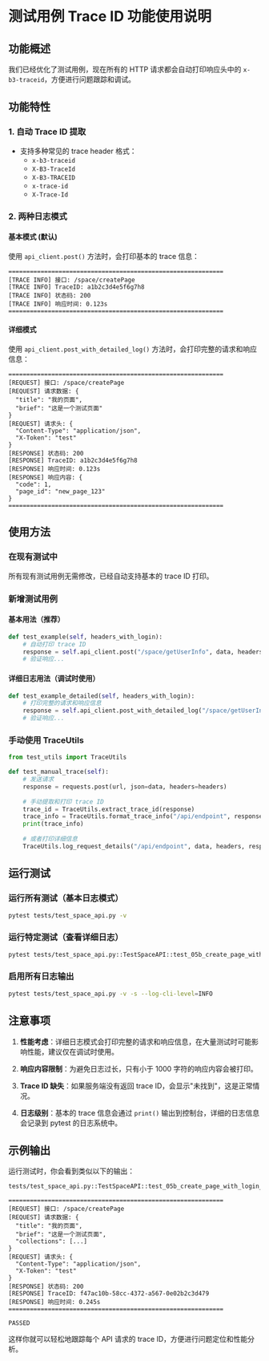 # 测试用例 Trace ID 功能使用说明

## 功能概述

我们已经优化了测试用例，现在所有的 HTTP 请求都会自动打印响应头中的 `x-b3-traceid`，方便进行问题跟踪和调试。

## 功能特性

### 1. 自动 Trace ID 提取
- 支持多种常见的 trace header 格式：
  - `x-b3-traceid`
  - `X-B3-TraceId`  
  - `X-B3-TRACEID`
  - `x-trace-id`
  - `X-Trace-Id`

### 2. 两种日志模式

#### 基本模式 (默认)
使用 `api_client.post()` 方法时，会打印基本的 trace 信息：

```
============================================================
[TRACE INFO] 接口: /space/createPage
[TRACE INFO] TraceID: a1b2c3d4e5f6g7h8
[TRACE INFO] 状态码: 200
[TRACE INFO] 响应时间: 0.123s
============================================================
```

#### 详细模式
使用 `api_client.post_with_detailed_log()` 方法时，会打印完整的请求和响应信息：

```
============================================================
[REQUEST] 接口: /space/createPage
[REQUEST] 请求数据: {
  "title": "我的页面",
  "brief": "这是一个测试页面"
}
[REQUEST] 请求头: {
  "Content-Type": "application/json",
  "X-Token": "test"
}
[RESPONSE] 状态码: 200
[RESPONSE] TraceID: a1b2c3d4e5f6g7h8
[RESPONSE] 响应时间: 0.123s
[RESPONSE] 响应内容: {
  "code": 1,
  "page_id": "new_page_123"
}
============================================================
```

## 使用方法

### 在现有测试中
所有现有测试用例无需修改，已经自动支持基本的 trace ID 打印。

### 新增测试用例

#### 基本用法（推荐）
```python
def test_example(self, headers_with_login):
    # 自动打印 trace ID
    response = self.api_client.post("/space/getUserInfo", data, headers_with_login)
    # 验证响应...
```

#### 详细日志用法（调试时使用）
```python
def test_example_detailed(self, headers_with_login):
    # 打印完整的请求和响应信息
    response = self.api_client.post_with_detailed_log("/space/getUserInfo", data, headers_with_login)
    # 验证响应...
```

### 手动使用 TraceUtils
```python
from test_utils import TraceUtils

def test_manual_trace(self):
    # 发送请求
    response = requests.post(url, json=data, headers=headers)
    
    # 手动提取和打印 trace ID
    trace_id = TraceUtils.extract_trace_id(response)
    trace_info = TraceUtils.format_trace_info("/api/endpoint", response)
    print(trace_info)
    
    # 或者打印详细信息
    TraceUtils.log_request_details("/api/endpoint", data, headers, response)
```

## 运行测试

### 运行所有测试（基本日志模式）
```bash
pytest tests/test_space_api.py -v
```

### 运行特定测试（查看详细日志）
```bash
pytest tests/test_space_api.py::TestSpaceAPI::test_05b_create_page_with_login_success -v -s
```

### 启用所有日志输出
```bash
pytest tests/test_space_api.py -v -s --log-cli-level=INFO
```

## 注意事项

1. **性能考虑**：详细日志模式会打印完整的请求和响应信息，在大量测试时可能影响性能，建议仅在调试时使用。

2. **响应内容限制**：为避免日志过长，只有小于 1000 字符的响应内容会被打印。

3. **Trace ID 缺失**：如果服务端没有返回 trace ID，会显示"未找到"，这是正常情况。

4. **日志级别**：基本的 trace 信息会通过 `print()` 输出到控制台，详细的日志信息会记录到 pytest 的日志系统中。

## 示例输出

运行测试时，你会看到类似以下的输出：

```
tests/test_space_api.py::TestSpaceAPI::test_05b_create_page_with_login_success 

============================================================
[REQUEST] 接口: /space/createPage
[REQUEST] 请求数据: {
  "title": "我的页面",
  "brief": "这是一个测试页面",
  "collections": [...]
}
[REQUEST] 请求头: {
  "Content-Type": "application/json",
  "X-Token": "test"
}
[RESPONSE] 状态码: 200
[RESPONSE] TraceID: f47ac10b-58cc-4372-a567-0e02b2c3d479
[RESPONSE] 响应时间: 0.245s
============================================================

PASSED
```

这样你就可以轻松地跟踪每个 API 请求的 trace ID，方便进行问题定位和性能分析。
